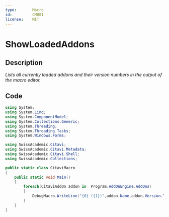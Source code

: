 ```yaml
---
type:       Macro
id:         CM001
license:    MIT
---
```


# ShowLoadedAddons

## Description

_Lists all currently loaded addons and their version numbers in the output of the macro editor._

## Code

```csharp
using System;
using System.Linq;
using System.ComponentModel;
using System.Collections.Generic;
using System.Threading;
using System.Threading.Tasks;
using System.Windows.Forms;

using SwissAcademic.Citavi;
using SwissAcademic.Citavi.Metadata;
using SwissAcademic.Citavi.Shell;
using SwissAcademic.Collections;

public static class CitaviMacro
{
	public static void Main()
	{
		foreach(CitaviAddOn addon in  Program.AddOnEngine.AddOns)
		{
			DebugMacro.WriteLine("{0} ({1})",addon.Name,addon.Version.ToString());
		}
	}
}
```
